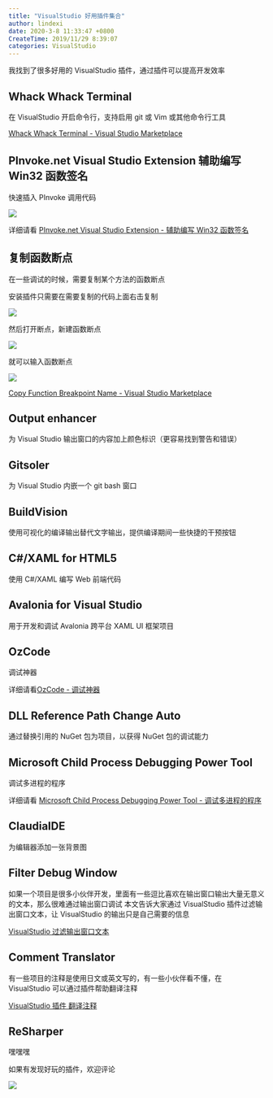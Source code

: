 ```yaml
---
title: "VisualStudio 好用插件集合"
author: lindexi
date: 2020-3-8 11:33:47 +0800
CreateTime: 2019/11/29 8:39:07
categories: VisualStudio
---
```


我找到了很多好用的 VisualStudio 插件，通过插件可以提高开发效率

<!--more-->


<!-- CreateTime:2019/11/29 8:39:07 -->

<!-- csdn -->

## Whack Whack Terminal

在 VisualStudio 开启命令行，支持启用 git 或 Vim 或其他命令行工具

[Whack Whack Terminal - Visual Studio Marketplace](https://marketplace.visualstudio.com/items?itemName=DanielGriffen.WhackWhackTerminal )

## PInvoke.net Visual Studio Extension  辅助编写 Win32 函数签名

快速插入 PInvoke 调用代码

![](https://blog.walterlv.com/static/posts/2018-07-21-22-57-52.png)

详细请看 [PInvoke.net Visual Studio Extension - 辅助编写 Win32 函数签名](https://blog.walterlv.com/post/pinvoke-net-visual-studio-extension.html)

## 复制函数断点

在一些调试的时候，需要复制某个方法的函数断点

安装插件只需要在需要复制的代码上面右击复制

![](http://image.acmx.xyz/lindexi%2F201943185842685)

然后打开断点，新建函数断点

![](http://image.acmx.xyz/lindexi%2F201943185857968)

就可以输入函数断点

![](http://image.acmx.xyz/lindexi%2F201943185915393)

[Copy Function Breakpoint Name - Visual Studio Marketplace](https://marketplace.visualstudio.com/items?itemName=jnm2.CopyFunctionBreakpointName )

## Output enhancer

为 Visual Studio 输出窗口的内容加上颜色标识（更容易找到警告和错误）


## Gitsoler 

为 Visual Studio 内嵌一个 git bash 窗口

## BuildVision 

使用可视化的编译输出替代文字输出，提供编译期间一些快捷的干预按钮

## C#/XAML for HTML5

使用 C#/XAML 编写 Web 前端代码

## Avalonia for Visual Studio 

用于开发和调试 Avalonia 跨平台 XAML UI 框架项目

## OzCode 

调试神器

详细请看[OzCode - 调试神器](https://blog.walterlv.com/post/using-ozcode-to-improve-debug.html)

## DLL Reference Path Change Auto

通过替换引用的 NuGet 包为项目，以获得 NuGet 包的调试能力

## Microsoft Child Process Debugging Power Tool 

调试多进程的程序

详细请看 [Microsoft Child Process Debugging Power Tool - 调试多进程的程序](https://blog.walterlv.com/post/debug-multi-process-application-using-visual-studio.html)

## ClaudiaIDE 

为编辑器添加一张背景图

## Filter Debug Window

如果一个项目是很多小伙伴开发，里面有一些逗比喜欢在输出窗口输出大量无意义的文本，那么很难通过输出窗口调试 本文告诉大家通过 VisualStudio 插件过滤输出窗口文本，让 VisualStudio 的输出只是自己需要的信息

[VisualStudio 过滤输出窗口文本](https://blog.lindexi.com/post/VisualStudio-%E8%BF%87%E6%BB%A4%E8%BE%93%E5%87%BA%E7%AA%97%E5%8F%A3%E6%96%87%E6%9C%AC.html )

## Comment Translator 

有一些项目的注释是使用日文或英文写的，有一些小伙伴看不懂，在 VisualStudio 可以通过插件帮助翻译注释

[VisualStudio 插件 翻译注释](https://blog.lindexi.com/post/VisualStudio-%E6%8F%92%E4%BB%B6-%E7%BF%BB%E8%AF%91%E6%B3%A8%E9%87%8A.html )

## ReSharper 

嘿嘿嘿


如果有发现好玩的插件，欢迎评论

![](https://i.loli.net/2019/04/11/5caf25d76d4a2.jpg)

